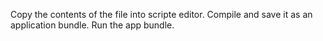 Copy the contents of the file into scripte editor.
Compile and save it as an application bundle.
Run the app bundle.
